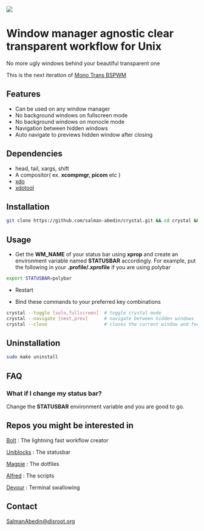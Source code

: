 ![](demo/preview.gif)

# Window manager agnostic clear transparent workflow for Unix

No more ugly windows behind your beautiful transparent one

This is the next iteration of
[Mono Trans BSPWM](https://github.com/salman-abedin/mono_trans_bspwm)

## Features

-  Can be used on any window manager
-  No background windows on fullscreen mode
-  No background windows on monocle mode
-  Navigation between hidden windows
-  Auto navigate to previews hidden window after closing

## Dependencies

-  head, tail, xargs, shift
-  A compositor( ex. **xcompmgr, picom** etc )
-  [xdo](https://github.com/baskerville/xdo)
-  [xdotool](https://github.com/jordansissel/xdotool)

## Installation

```sh
git clone https://github.com/salman-abedin/crystal.git && cd crystal && sudo make install
```

## Usage

-  Get the **WM_NAME** of your status bar using **xprop** and create an environment variable named **STATUSBAR** accordingly. For example, put the following in your **.profile/.xprofile** if you are using polybar

```sh
export STATUSBAR=polybar
```
-  Restart

-  Bind these commands to your preferred key combinations

```sh
crystal --toggle [solo,fullscreen]  # toggle crystal mode
crystal --navigate [next,prev]      # navigate between hidden windows
crystal --close                     # closes the current window and focuses on the previous one
```

## Uninstallation

```sh
sudo make uninstall
```

## FAQ

### What if I change my status bar?

Change the **STATUSBAR** environment variable and you are good to go.

## Repos you might be interested in

[Bolt](https://github.com/salman-abedin/bolt)
: The lightning fast workflow creator

[Uniblocks](https://github.com/salman-abedin/uniblocks)
: The statusbar

[Magpie](https://github.com/salman-abedin/magpie)
: The dotfiles

[Alfred](https://github.com/salman-abedin/alfred)
: The scripts

[Devour](https://github.com/salman-abedin/devour)
: Terminal swallowing

## Contact

SalmanAbedin@disroot.org
